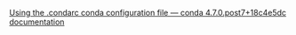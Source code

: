 [Using the .condarc conda configuration file — conda 4.7.0.post7+18c4e5dc documentation](https://docs.conda.io/projects/conda/en/latest/user-guide/configuration/use-condarc.html)
